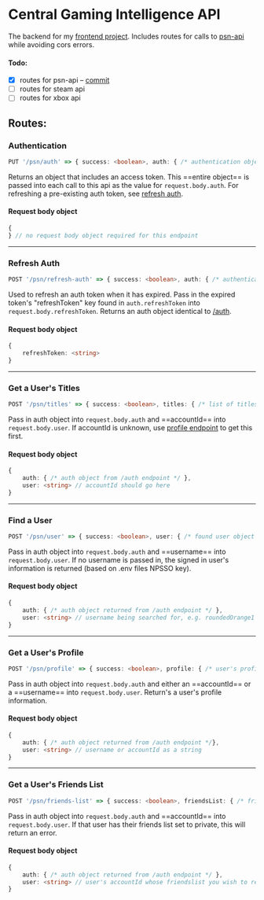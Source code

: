 # Central Gaming Intelligence API
The backend for my [frontend project](https://github.com/Abs-Multiverse-Projects/fuzzy-rotary-phone). Includes routes for calls to [psn-api](https://psn-api.achievements.app/) while avoiding cors errors.

#### Todo:
- [x] routes for psn-api – [commit](https://github.com/Abs-Multiverse-Projects/fuzzy-rotary-phone-back-end/commit/28f9af75912ce87331de98e4c068df6b01719efb)
- [ ] routes for steam api
- [ ] routes for xbox api
## Routes:

### Authentication

```typescript
PUT '/psn/auth' => { success: <boolean>, auth: { /* authentication object */ } }
```

Returns an object that includes an access token. This ==entire object== is passed into each call to this api as the value for `request.body.auth`. For refreshing a pre-existing auth token, see [refresh auth](#refresh-auth).

#### Request body object

```typescript
{
} // no request body object required for this endpoint
```

---

### Refresh Auth

```typescript
POST '/psn/refresh-auth' => { success: <boolean>, auth: { /* authentication object */ } }
```

Used to refresh an auth token when it has expired. Pass in the expired token's "refreshToken" key found in `auth.refreshToken` into `request.body.refreshToken`.
Returns an auth object identical to [/auth](#authentication).

#### Request body object

```typescript
{
	refreshToken: <string>
}
```

---

### Get a User's Titles

```typescript
POST '/psn/titles' => { success: <boolean>, titles: { /* list of titles */ } }
```

Pass in auth object into `request.body.auth` and ==accountId== into `request.body.user`.
If accountId is unknown, use [profile endpoint](#get-a-users-profile) to get this first.

#### Request body object

```typescript
{
	auth: { /* auth object from /auth endpoint */ },
	user: <string> // accountId should go here
}
```

---

### Find a User

```typescript
POST '/psn/user' => { success: <boolean>, user: { /* found user object */ } }
```

Pass in auth object into `request.body.auth` and ==username== into `request.body.user`. If no username is passed in, the signed in user's information is returned (based on .env files NPSSO key).

#### Request body object

```typescript
{
	auth: { /* auth object returned from /auth endpoint */ },
	user: <string> // username being searched for, e.g. roundedOrange1
}
```

---

### Get a User's Profile

```typescript
POST '/psn/profile' => { success: <boolean>, profile: { /* user's profile object */} }
```

Pass in auth object into `request.body.auth` and either an ==accountId== or a ==username== into `request.body.user`. Return's a user's profile information.

#### Request body object

```typescript
{
	auth: { /* auth object returned from /auth endpoint */},
	user: <string> // username or accountId as a string
}
```

---

### Get a User's Friends List

```typescript
POST '/psn/friends-list' => { success: <boolean>, friendsList: { /* friendsList object */ } }
```

Pass in auth object into `request.body.auth` and ==accountId== into `request.body.user`. If that user has their friends list set to private, this will return an error.

#### Request body object

```typescript
{
	auth: { /* auth object returned from /auth endpoint */ },
	user: <string> // user's accountId whose friendslist you wish to retrieve
}
```
